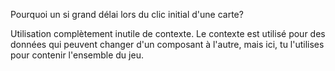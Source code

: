 Pourquoi un si grand délai lors du clic initial d'une carte?

Utilisation complètement inutile de contexte. Le contexte est utilisé pour des données qui peuvent changer d'un composant à l'autre, mais ici, tu l'utilises pour contenir l'ensemble du jeu.
